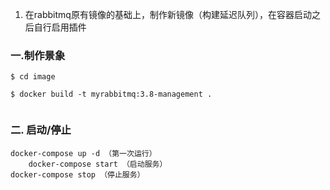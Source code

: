 
1. 在rabbitmq原有镜像的基础上，制作新镜像（构建延迟队列），在容器启动之后自行启用插件


### 一.制作景象
```
$ cd image   

$ docker build -t myrabbitmq:3.8-management .    


```

### 二. 启动/停止
```
docker-compose up -d （第一次运行）
    docker-compose start （启动服务）
docker-compose stop （停止服务）

